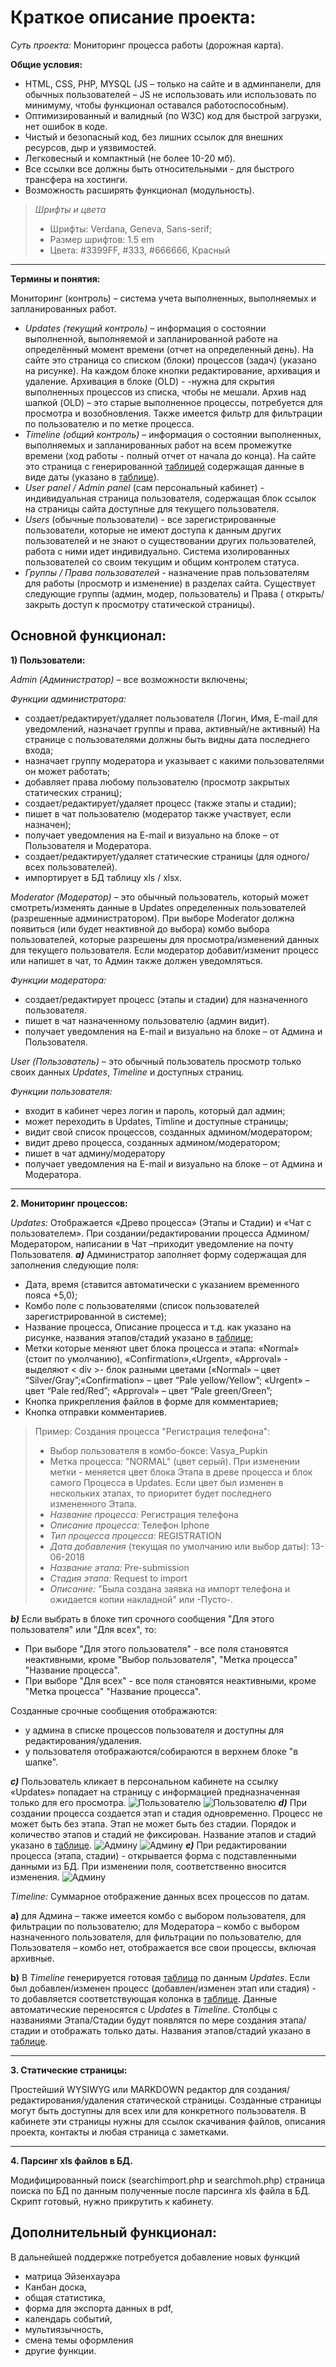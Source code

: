 
# Краткое описание проекта:

_Суть проекта:_ Мониторинг процесса работы (дорожная карта).

**Общие условия:**
- HTML, CSS, PHP, MYSQL (JS – только на сайте и в админпанели, для обычных пользователей – JS не использовать или использовать по минимуму, чтобы функционал оставался работоспособным).
- Оптимизированный и валидный (по W3C) код для быстрой загрузки, нет ошибок в коде.
- Чистый и безопасный код, без лишних ссылок для внешних ресурсов, дыр и уязвимостей.
- Легковесный и компактный (не более 10-20 мб).
- Все ссылки все должны быть относительными - для быстрого трансфера на хостинги.
- Возможность расширять функционал (модульность).
> *Шрифты и цвета*
> - Шрифты: Verdana, Geneva, Sans-serif;
> - Размер шрифтов: 1.5 em
> - Цвета: #3399FF, #333, #666666, Красный

---
**Термины и понятия:**

Мониторинг (контроль) – система учета выполненных, выполняемых и запланированных работ.
- _Updates (текущий контроль)_ – информация о состоянии выполненной, выполняемой и запланированной работе на определённый момент времени (отчет на определенный день).
На сайте это страница со списком (блоки) процессов (задач) (указано на рисунке). 
На каждом блоке кнопки редактирование, архивация и удаление.
   Архивация в блоке (OLD) - -нужна для скрытия выполненных процессов из списка, чтобы не мешали.
   Архив над шапкой (OLD) – это старые выполненное процессы, потребуется для просмотра и возобновления. 
   Также имеется фильтр для фильтрации по пользователю и по метке процесса.
- _Timeline (общий контроль)_ – информация о состоянии выполненных, выполняемых и запланированных работ на всем промежутке времени (ход работы - полный отчет от начала до конца).
На сайте это страница с генерированной [таблицей](https://github.com/Rustapo/pro_tz/blob/master/1.xlsx) содержащая данные в виде даты (указано в [таблице](https://github.com/Rustapo/pro_tz/blob/master/1.xlsx)).
- _User panel / Admin panel_ (сам персональный кабинет) - индивидуальная страница пользователя, содержащая блок ссылок на страницы сайта доступные для текущего пользователя.
- _Users_ (обычные пользователи) - все зарегистрированные пользователи, которые не имеют доступа к данным других пользователей и не знают о существовании других пользователей, работа с ними идет индивидуально. Система изолированных пользователей со своим текущим и общим контролем статуса.
- _Группы / Права пользователей_ - назначение прав пользователям для работы (просмотр и изменение) в разделах сайта.
Существует следующие группы (админ, модер, пользователь) и Права ( открыть/закрыть доступ к просмотру статической страницы).
## Основной функционал:

**1) Пользователи:**


_Admin (Администратор)_ – все возможности включены;

_Функции администратора:_
- создает/редактирует/удаляет пользователя (Логин, Имя, E-mail для уведомлений, назначает группы и права, активный/не активный)
На странице с пользователями должны быть видны дата последнего входа;
- назначает группу модератора и указывает с какими пользователями он может работать;
- добавляет права любому пользователю (просмотр закрытых статических страниц);
- создает/редактирует/удаляет процесс (также этапы и стадии);
- пишет в чат пользователю (модератор также участвует, если назначен);
- получает уведомления на E-mail и визуально на блоке – от Пользователя и Модератора.
- создает/редактирует/удаляет статические страницы (для одного/всех пользователей).
- импортирует в БД таблицу xls / xlsx.

_Moderator (Модератор)_ – это обычный пользователь, который может смотреть/изменять данные в Updates определенных пользователей (разрешенные администратором).
При выборе Moderator должна появиться (или будет неактивной до выбора) комбо выбора пользователей, которые разрешены для просмотра/изменений данных для текущего пользователя.
Если модератор добавит/изменит процесс или напишет в чат, то Админ также должен уведомляться.

_Функции модератора:_
- создает/редактирует процесс (этапы и стадии) для назначенного пользователя.
- пишет в чат назначенному пользователю (админ видит).
- получает уведомления на E-mail и визуально на блоке – от Админа и Пользователя.

_User (Пользователь)_ – это обычный пользователь просмотр только своих данных _Updates_, _Timeline_ и доступных страниц.

_Функции пользователя:_
- входит в кабинет через логин и пароль, который дал админ;
- может переходить в Updates, Timline и доступные страницы;
- видит свой список процессов, созданных админом/модератором;
- видит древо процесса, созданных админом/модератором;
- пишет в чат админу/модератору
- получает уведомления на E-mail и визуально на блоке – от Админа и Модератора.

---
**2. Мониторинг процессов:**


_Updates:_ Отображается «Древо процесса» (Этапы и Стадии) и «Чат с пользователем».
При создании/редактировании процесса Админом/Модератором, написании в Чат –приходит уведомление на почту Пользователя.
**_a)_** Администратор заполняет форму содержащая для заполнения следующие поля:
- Дата, время (ставится автоматически с указанием временного пояса +5,0);
- Комбо поле с пользователями (список пользователей зарегистрированной в системе);
- Название процесса, Описание процесса и т.д. как указано на рисунке, названия этапов/стадий указано в [таблице](https://github.com/Rustapo/pro_tz/blob/master/1.xlsx);
- Метки которые меняют цвет блока процесса и этапа:
«Normal» (стоит по умолчанию), «Confirmation»,«Urgent», «Approval» - выделяют < div >- блок разными цветами («Normal» – цвет “Silver/Gray”;«Confirmation» – цвет “Pale yellow/Yellow”; «Urgent» – цвет “Pale red/Red”; «Approval» – цвет “Pale green/Green”;
- Кнопка прикрепления файлов в форме для комментариев;
- Кнопка отправки комментариев.
> Пример: Создания процесса "Регистрация телефона":
> - Выбор пользователя в комбо-боксе: Vasya_Pupkin
> - Метка процесса: "NORMAL" (цвет серый).  При изменении метки - меняется цвет блока Этапа в древе процесса и блок самого Процесса в
> Updates. Если цвет был изменен в нескольких этапах, то приоритет будет последнего измененного Этапа.
> - _Название процесса:_ Регистрация телефона
> - _Описание процесса:_ Телефон Iphone
> - _Тип процесса процесса:_ REGISTRATION
> - _Дата добавления_ (текущая по умолчанию или выбор даты): 13-06-2018
> - _Название этапа:_ Pre-submission
> - _Стадия этапа:_ Request to import
> - _Описание:_ "Была создана заявка на импорт телефона и ожидается копии накладной" или -Пусто-.

**_b)_** Если выбрать в блоке тип срочного сообщения "Для этого пользователя" или "Для всех", то:
- При выборе "Для этого пользователя" - все поля становятся неактивными, кроме "Выбор пользователя", "Метка процесса" "Название процесса".
- При выборе "Для всех" - все поля становятся неактивными, кроме "Метка процесса" "Название процесса".

Созданные срочные сообщения отображаются:
- у админа в списке процессов пользователя и доступны для редактирования/удаления.
- у пользователя отображаются/собираются в верхнем блоке "в шапке".

**_c)_** Пользователь кликает в персональном кабинете на ссылку «Updates» попадает на страницу с информацией предназначенная только для его просмотра.
![Пользователю](https://github.com/Rustapo/pro_tz/blob/master/1.jpg)
![Пользователю](https://github.com/Rustapo/pro_tz/blob/master/2.jpg)
**_d)_** При создании процесса создается этап и стадия одновременно. Процесс не может быть без этапа. Этап не может быть без стадии. Порядок и количество этапов и стадий не фиксирован. Название этапов и стадий указано в [таблице](https://github.com/Rustapo/pro_tz/blob/master/1.xlsx).
![Админу](https://github.com/Rustapo/pro_tz/blob/master/3.jpg)
![Админу](https://github.com/Rustapo/pro_tz/blob/master/4.jpg)
**_e)_** При редактировании процесса (этапа, стадии) - открывается форма с подставленными данными из БД. При изменении поля, соответственно вносится изменения.
![Админу](https://github.com/Rustapo/pro_tz/blob/master/5.jpg)

_Timeline:_ Суммарное отображение данных всех процессов по датам.


**a)** для Админа – также имеется комбо с выбором пользователя, для фильтрации по пользователю;
для Модератора – комбо с выбором назначенного пользователя, для фильтрации по пользователю,
для Пользователя – комбо нет, отображается все свои процессы, включая архивные.


**b)** В _Timeline_ генерируется готовая [таблица](https://github.com/Rustapo/pro_tz/blob/master/1.xlsx) по данным _Updates_.
  Если был добавлен/изменен процесс (добавлен/изменен этап или стадия) - то добавляется соответствующая колонка в [таблице](https://github.com/Rustapo/pro_tz/blob/master/1.xlsx).
  Данные автоматические переносятся с _Updates_ в _Timeline_.
  Столбцы с названиями Этапа/Стадии будут появлятся по мере создания этапа/стадии и отображать только даты.
  Названия этапов/стадий указано в [таблице](https://github.com/Rustapo/pro_tz/blob/master/1.xlsx).

---
**3. Статические страницы:**


Простейший WYSIWYG или MARKDOWN редактор для создания/редактирования/удаления статической страницы.
Созданные страницы могут быть доступны для всех или для конкретного пользователя.
В кабинете эти страницы нужны для ссылок скачивания файлов, описания проекта, контакты и любая страница с заметками.

---
**4. Парсинг xls файлов в БД.**


   Модифицированный поиск (searchimport.php и searchmoh.php) страница поиска по БД по данным полученные после парсинга xls файла в БД. Скрипт готовый, нужно прикрутить к кабинету.

## Дополнительный функционал:
   В дальнейшей поддержке потребуется добавление новых функций
   - матрица Эйзенхауэра
   - Канбан доска,
   - общая статистика,
   - форма для экспорта данных в pdf,
   - календарь событий,
   - мультиязычность,
   - смена темы оформления 
   - другие функции.
